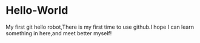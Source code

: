 # Hello-World
My first git
hello robot,There is my first time to use github.I hope I can learn something in here,and meet better myself!
